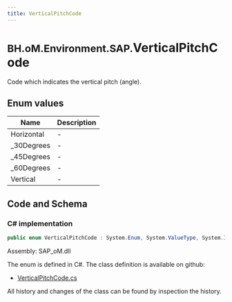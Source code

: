 ```yaml
---
title: VerticalPitchCode
---
```


# <small>BH.oM.Environment.SAP.</small>**VerticalPitchCode**

Code which indicates the vertical pitch (angle).

## Enum values

| Name            | Description                                                    |
|-----------------|----------------------------------------------------------------|
| Horizontal |  -  |
| _30Degrees |  -  |
| _45Degrees |  -  |
| _60Degrees |  -  |
| Vertical |  -  |


## Code and Schema

### C# implementation

``` C# title="C#"
public enum VerticalPitchCode : System.Enum, System.ValueType, System.IComparable, System.ISpanFormattable, System.IFormattable, System.IConvertible
```

Assembly: SAP_oM.dll

The enum is defined in C#. The class definition is available on github:

- [VerticalPitchCode.cs](https://github.com/BHoM/SAP_Toolkit/blob/develop/SAP_oM/Enums\VerticalPitchCode.cs)

All history and changes of the class can be found by inspection the history.
